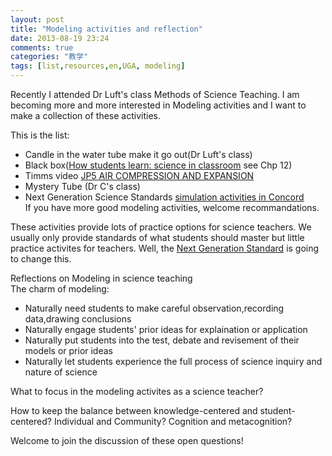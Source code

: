 ```yaml
---
layout: post
title: "Modeling activities and reflection"
date: 2013-08-19 23:24
comments: true
categories: "教学"
tags: [list,resources,en,UGA, modeling]
---
```

Recently I attended Dr Luft's class Methods of Science Teaching. I am becoming more and more interested in Modeling activities and I want to make a collection of these activities.  

This is the list:  
-	Candle in the water tube make it go out(Dr Luft's class)  
-	Black box([How students learn: science in classroom](http://www.nap.edu/catalog.php?record_id=11102) see Chp 12)  
-	Timms video [JP5 AIR COMPRESSION AND EXPANSION](http://timssvideo.com/72)  
-	Mystery Tube (Dr C's class)  
-	Next Generation Science Standards [simulation activities in Concord](http://concord.org/ngss/)  
If you have more good modeling activities, welcome recommandations.  

These activities provide lots of practice options for science teachers. We usually only provide standards of what students should master but little practice activites for teachers. Well, the [Next Generation Standard](http://www.nextgenscience.org/next-generation-science-standards) is going to change this.  

Reflections on Modeling in science teaching  
The charm of modeling:  
-	Naturally need students to make careful observation,recording data,drawing conclusions  
-	Naturally engage students' prior ideas for explaination or application  
-	Naturally put students into the test, debate and revisement of their models or prior ideas  
-	Naturally let students experience the full process of science inquiry and nature of science  

What to focus in the modeling activites as a science teacher?

How to keep the balance between knowledge-centered and student-centered? Individual and Community? Cognition and metacognition?  

Welcome to join the discussion of these open questions!  